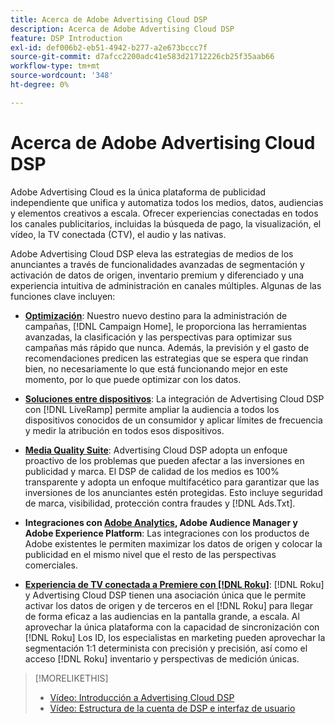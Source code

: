 ```yaml
---
title: Acerca de Adobe Advertising Cloud DSP
description: Acerca de Adobe Advertising Cloud DSP
feature: DSP Introduction
exl-id: def006b2-eb51-4942-b277-a2e673bccc7f
source-git-commit: d7afcc2200adc41e583d21712226cb25f35aab66
workflow-type: tm+mt
source-wordcount: '348'
ht-degree: 0%

---
```


# Acerca de Adobe Advertising Cloud DSP

Adobe Advertising Cloud es la única plataforma de publicidad independiente que unifica y automatiza todos los medios, datos, audiencias y elementos creativos a escala. Ofrecer experiencias conectadas en todos los canales publicitarios, incluidas la búsqueda de pago, la visualización, el vídeo, la TV conectada (CTV), el audio y las nativas.

Adobe Advertising Cloud DSP eleva las estrategias de medios de los anunciantes a través de funcionalidades avanzadas de segmentación y activación de datos de origen, inventario premium y diferenciado y una experiencia intuitiva de administración en canales múltiples. Algunas de las funciones clave incluyen:

* [**Optimización**](features/optimization.md): Nuestro nuevo destino para la administración de campañas, [!DNL Campaign Home], le proporciona las herramientas avanzadas, la clasificación y las perspectivas para optimizar sus campañas más rápido que nunca. Además, la previsión y el gasto de recomendaciones predicen las estrategias que se espera que rindan bien, no necesariamente lo que está funcionando mejor en este momento, por lo que puede optimizar con los datos.

* [**Soluciones entre dispositivos**](features/cross-device-solutions.md): La integración de Advertising Cloud DSP con [!DNL LiveRamp] permite ampliar la audiencia a todos los dispositivos conocidos de un consumidor y aplicar límites de frecuencia y medir la atribución en todos esos dispositivos.

* [**Media Quality Suite**](features/brand-safety-media-quality.md): Advertising Cloud DSP adopta un enfoque proactivo de los problemas que pueden afectar a las inversiones en publicidad y marca. El DSP de calidad de los medios es 100% transparente y adopta un enfoque multifacético para garantizar que las inversiones de los anunciantes estén protegidas. Esto incluye seguridad de marca, visibilidad, protección contra fraudes y [!DNL Ads.Txt].

* **Integraciones con [Adobe Analytics](/help/integrations/analytics/overview.md), Adobe Audience Manager y Adobe Experience Platform**: Las integraciones con los productos de Adobe existentes le permiten maximizar los datos de origen y colocar la publicidad en el mismo nivel que el resto de las perspectivas comerciales.

* [**Experiencia de TV conectada a Premiere con [!DNL Roku]**](/help/dsp/inventory/roku-inventory.md): [!DNL Roku] y Advertising Cloud DSP tienen una asociación única que le permite activar los datos de origen y de terceros en el [!DNL Roku] para llegar de forma eficaz a las audiencias en la pantalla grande, a escala. Al aprovechar la única plataforma con la capacidad de sincronización con [!DNL Roku] Los ID, los especialistas en marketing pueden aprovechar la segmentación 1:1 determinista con precisión y precisión, así como el acceso [!DNL Roku] inventario y perspectivas de medición únicas.

>[!MORELIKETHIS]
>
>* [Vídeo: Introducción a Advertising Cloud DSP](https://experienceleague.adobe.com/docs/advertising-cloud-learn/tutorials/dsp/intro.html)
>* [Vídeo: Estructura de la cuenta de DSP e interfaz de usuario](https://experienceleague.adobe.com/docs/advertising-cloud-learn/tutorials/dsp/ui.html)

